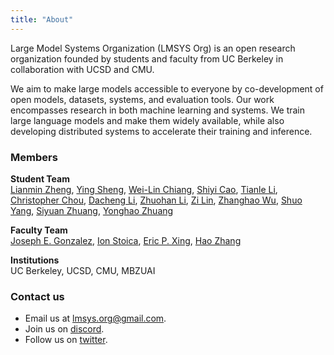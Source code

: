 ```yaml
---
title: "About"
---
```


Large Model Systems Organization (LMSYS Org) is an open research organization founded by students and faculty from UC Berkeley in collaboration with UCSD and CMU.

We aim to make large models accessible to everyone by co-development of open models, datasets, systems, and evaluation tools. Our work encompasses research in both machine learning and systems. We train large language models and make them widely available, while also developing distributed systems to accelerate their training and inference.

### Members
**Student Team**  
[Lianmin Zheng](https://lmzheng.net/), [Ying Sheng](https://sites.google.com/view/yingsheng/home), [Wei-Lin Chiang](https://infwinston.github.io/), [Shiyi Cao](https://shiyicao.com/), [Tianle Li](https://codingwithtim.github.io/), [Christopher Chou](https://github.com/BabyChouSr), [Dacheng Li](https://dachengli1.github.io/), [Zhuohan Li](https://people.eecs.berkeley.edu/~zhuohan/), [Zi Lin](https://zi-lin.com/), [Zhanghao Wu](https://zhanghaowu.me/), [Shuo Yang](https://github.com/andy-yang-1), [Siyuan Zhuang](https://github.com/suquark), [Yonghao Zhuang](https://github.com/ZYHowell)

**Faculty Team**  
[Joseph E. Gonzalez](https://people.eecs.berkeley.edu/~jegonzal/), [Ion Stoica](https://people.eecs.berkeley.edu/~istoica/), [Eric P. Xing](http://www.cs.cmu.edu/~epxing/), [Hao Zhang](https://people.eecs.berkeley.edu/~hao/)

**Institutions**  
UC Berkeley, UCSD, CMU, MBZUAI

### Contact us
- Email us at [lmsys.org@gmail.com](mailto:lmsysorg@gmail.com).
- Join us on [discord](https://discord.com/invite/HSWAKCrnFx).
- Follow us on [twitter](https://twitter.com/lmsysorg).
